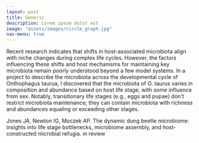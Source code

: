 ```yaml
---
layout: post
title: Generic
description: Lorem ipsum dolor est
image: "assets/images/circle_graph.jpg"
nav-menu: true
---
```


Recent research indicates that shifts in host-associated microbiota align with niche changes during complex life cycles. However, the factors influencing these shifts and host mechanisms for maintaining key microbiota remain poorly understood beyond a few model systems. In a project to describe the microbiota across the developmental cycle of Onthophagus taurua, I discovered that the microbiota of O. taurus varies in composition and abundance based on host life stage, with some influence from sex. Notably, transitionary life stages (e.g., eggs and pupae) don't restrict microbiota maintenance; they can contain microbiota with richness and abundances equaling or exceeding other stages.

Jones JA, Newton IG, Moczek AP. The dynamic dung beetle microbiome: insights into life stage bottlenecks, microbiome assembly, and host-constructed microbial refugia. in review
